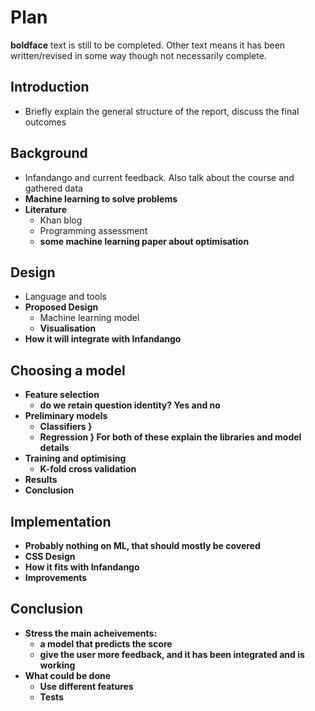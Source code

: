 # Plan #
**boldface** text is still to be completed. Other text means it has been written/revised in some way though not necessarily complete.
## Introduction ##
* Briefly explain the general structure of the report, discuss the final outcomes

## Background ##
* Infandango and current feedback. Also talk about the course and gathered data
* **Machine learning to solve problems**
* **Literature**
	- Khan blog
	- Programming assessment
	- **some machine learning paper about optimisation**

## Design ##
* Language and tools
* **Proposed Design**
	- Machine learning model
	- **Visualisation**
* **How it will integrate with Infandango**

## Choosing a model ##
* **Feature selection**
	- **do we retain question identity? Yes and no**
* **Preliminary models**
	- **Classifiers		}**
	- **Regression		} For both of these explain the libraries and model details**
* **Training and optimising**
	- **K-fold cross validation**
* **Results**
* **Conclusion**

## Implementation ##
* **Probably nothing on ML, that should mostly be covered**
* **CSS Design**
* **How it fits with Infandango**
* **Improvements**

## Conclusion ##
* **Stress the main acheivements:**
	- **a model that predicts the score**
	- **give the user more feedback, and it has been integrated and is working**
* **What could be done**
	- **Use different features**
	- **Tests**
 
